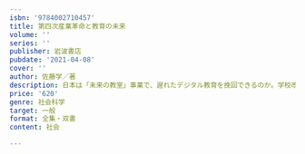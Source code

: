 ```yaml
---
isbn: '9784002710457'
title: 第四次産業革命と教育の未来
volume: ''
series: ''
publisher: 岩波書店
pubdate: '2021-04-08'
cover: ''
author: 佐藤学／著
description: 日本は「未来の教室」事業で、遅れたデジタル教育を挽回できるのか。学校改革の第一人者が検証。
price: '620'
genre: 社会科学
target: 一般
format: 全集・双書
content: 社会

---
```

